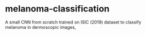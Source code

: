 # melanoma-classification
A small CNN from scratch trained on ISIC (2019) dataset to classify melanoma in dermoscopic images,
